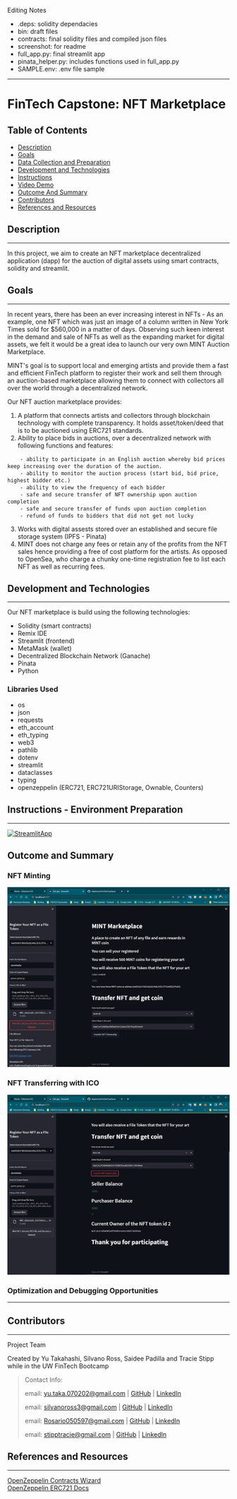
Editing Notes

- .deps: solidity dependacies
- bin: draft files
- contracts: final solidity files and compiled json files
- screenshot: for readme
- full_app.py: final streamlit app
- pinata_helper.py: includes functions used in full_app.py
- SAMPLE.env: .env file sample

---

# FinTech Capstone: NFT Marketplace

## Table of Contents
* [Description](#description)
* [Goals](#project-goals)
* [Data Collection and Preparation](#data-collection-and-preparation)
* [Development and Technologies](#development-and-technologies)
* [Instructions](#instructions)
* [Video Demo](#video-demo)
* [Outcome And Summary](#outcome-and-summary)
* [Contributors](#contributors)
* [References and Resources](#references-and-resources)



## Description
---
In this project, we aim to create an NFT marketplace decentralized application (dapp) for the auction of digital assets using smart contracts, solidity and streamlit.

## Goals
---

In recent years, there has been an ever increasing interest in NFTs - As an example, one NFT which was just an image of a column written in New York Times sold for $560,000 in a matter of days. Observing such keen interest in the demand and sale of NFTs as well as the expanding market for digital assets, we felt it would be a great idea to launch our very own MINT Auction Marketplace. 

MINT's goal is to support local and emerging artists and provide them a fast and efficient FinTech platform to register their work and sell them through an auction-based marketplace allowing them to connect with collectors all over the world through a decentralized network.

Our NFT auction marketplace provides:
1. A platform that connects artists and collectors through blockchain technology with complete transparency. It holds asset/token/deed that is to be auctioned using ERC721 standards.
2. Ability to place bids in auctions, over a decentralized network with following functions and features: </br>
>
        - ability to participate in an English auction whereby bid prices keep increasing over the duration of the auction.
        - ability to monitor the auction process (start bid, bid price, highest bidder etc.)
        - ability to view the frequency of each bidder
        - safe and secure transfer of NFT ownership upon auction completion
        - safe and secure transfer of funds upon auction completion
        - refund of funds to bidders that did not get not lucky
3. Works with digital assests stored over an established and secure file storage system (IPFS - Pinata)
5. MINT does not charge any fees or retain any of the profits from the NFT sales hence providing a free of cost platform for the artists. As opposed to OpenSea, who charge a chunky one-time registration fee to list each NFT as well as recurring fees.

## Development and Technologies
---

Our NFT marketplace is build using the following technologies: 
* Solidity (smart contracts)
* Remix IDE
* Streamlit (frontend)
* MetaMask (wallet)
* Decentralized Blockchain Network (Ganache)
* Pinata
* Python

### Libraries Used
* os
* json
* requests
* eth_account
* eth_typing
* web3
* pathlib
* dotenv
* streamlit
* dataclasses
* typing
* openzeppelin (ERC721, ERC721URIStorage, Ownable, Counters)


## Instructions - Environment Preparation
---
[![StreamlitApp](https://img.youtube.com/vi/oqq1MAU4CQg/0.jpg)](https://www.youtube.com/watch?v=oqq1MAU4CQg)

## Outcome and Summary

### NFT Minting
![Minting](screenshot/nft_minting.PNG)

### NFT Transferring with ICO
![Transfer](screenshot/nft_transfer.PNG)


### Optimization and Debugging Opportunities


___


## Contributors
---
Project Team

Created by Yu Takahashi, Silvano Ross, Saidee Padilla and Tracie Stipp while in the UW FinTech Bootcamp
> Contact Info:
>
> email: yu.taka.070202@gmail.com |
> [GitHub](https://github.com/yutakadayo) |
> [LinkedIn](https://www.linkedin.com/in/yu-takahashi-068472235/)
>
> email: silvanoross3@gmail.com |
> [GitHub](https://github.com/silvanoross) |
> [LinkedIn](https://www.linkedin.com/in/silvano-ross-b6a15a93/)
>
> email: Rosario050597@gmail.com |
> [GitHub](https://github.com/saideepadilla) |
> [LinkedIn]()
> 
> email: stipptracie@gmail.com |
> [GitHub](https://github.com/stipptracie) |
> [LinkedIn](https://www.linkedin.com/in/tracie-stipp-0719691b/)


## References and Resources
---

[OpenZeppelin Contracts Wizard](https://docs.openzeppelin.com/contracts/4.x/wizard) </br>
[OpenZeppelin ERC721 Docs](https://docs.openzeppelin.com/contracts/3.x/api/token/erc721#IERC721-setApprovalForAll-address-bool-)</br>
